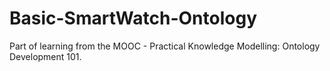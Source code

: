 # Basic-SmartWatch-Ontology
Part of learning from the MOOC - Practical Knowledge Modelling: Ontology Development 101.
